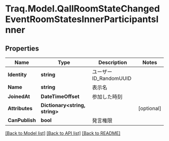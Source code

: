 # Traq.Model.QallRoomStateChangedEventRoomStatesInnerParticipantsInner

## Properties

Name | Type | Description | Notes
------------ | ------------- | ------------- | -------------
**Identity** | **string** | ユーザーID_RandomUUID | 
**Name** | **string** | 表示名 | 
**JoinedAt** | **DateTimeOffset** | 参加した時刻 | 
**Attributes** | **Dictionary&lt;string, string&gt;** |  | [optional] 
**CanPublish** | **bool** | 発言権限 | 

[[Back to Model list]](../README.md#documentation-for-models) [[Back to API list]](../README.md#documentation-for-api-endpoints) [[Back to README]](../README.md)

